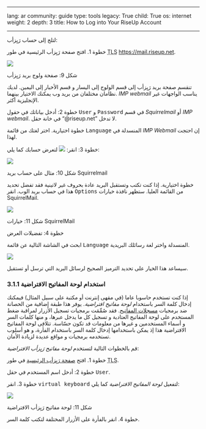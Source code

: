 

---

lang: ar
community: guide
type: tools
legacy: True
child: True
os: internet
weight: 2
depth: 3
title: How to Log into Your RiseUp Account

---

<p>لتلج إلى حساب رَيِزأب:</p>

<p>خطوة 1. افتح صفحة رَيِزأب الرئيسية في طور <abbr title="Transport Layer Security">TLS</abbr> ‏<a class="ext-link" href="https://mail.riseup.net/">https://mail.riseup.net</a>.</p>

<p><img src="/sites/securitybkp.ngoinabox.org/files/u5/riseup-ar/17.png" /></p>

<p class="screenshot-caption">شكل 9: صفحة ولوج بريد رَيِزأب</p>

<p>تنقسم صفحة بريد رَيِزأب إلى قسم الولوج إلى اليسار و&nbsp;قسم الأخبار إلى اليمين. لديك نظامان مختلفان من بريد وب يمكنك الاختيار بينهما. <em>IMP webmail</em> يناسب الواجهات غير الإنجليزية أكثر.</p>

<p>خطوة 2: أدخل بياناتك في حقول <kbd>User</kbd> و&nbsp;<kbd>Password</kbd> في قسم <em>Squirrelmail</em> أو <em>IMP webmail</em>. لا تدخل <q dir="ltr">@riseup.net</q> في خانة حقل.</p>

<p>خطوة اختيارية. اختر لغتك من قائمة <kbd>Language</kbd> المنسدلة في <em>IMP Webmail</em> إن احتجت لهذا.</p>

<p>خطوة 3: انقر: <img src="/sites/securitybkp.ngoinabox.org/files/u5/riseup-ar/18.png" /> لتعرض حسابك كما يلي:</p>

<p><img src="/sites/securitybkp.ngoinabox.org/files/u5/riseup-ar/19.png" /></p>

<p class="screenshot-caption">شكل 10: مثال على حساب بريد Squirrelmail</p>

<p>خطوة اختيارية. إذا كنت تكتب وتستقبل البريد عادة بحروف غير لاتينية فقد تفضل تحديد هذا في حساب بريد الوب. انقر <kbd>Options</kbd> من القائمة العليا. ستظهر نافذة خيارات SquirrelMail.</p>

<p><img src="/sites/securitybkp.ngoinabox.org/files/u5/riseup-ar/60.png" /></p>

<p class="screenshot-caption">شكل 11: خيارات SquirrelMail</p>

<p>خطوة 4: تفضيلات العرض</p>

<p>ابحث في الشاشة التالية عن قائمة <kbd>Language</kbd> المنسدلة واختر لغة رسائلك البريدية.</p>

<p><img src="/sites/securitybkp.ngoinabox.org/files/u5/riseup-ar/61.png" /></p>

<p>سيساعد هذا الخيار على تحديد الترميز الصحيح لرسائل البريد التي ترسل أو تستقبل.</p>

<h3>3.1.1 استخدام لوحة المفاتيح الافتراضية<img /></h3>

<p>إذا كنت تستخدم حاسوبا عاما (في مقهى إنترنت أو مكتبة على سبيل المثال) فيمكنك إدخال كلمة السر باستخدام <em>لوحة مفاتيح افتراضية</em>. يوفر هذا طبقة إضافية من الحصانة ضد برمجيات <a href="/glossary#keylogger">مسجلات المفاتيح</a>. فقد صُمِّمَت برمجيات تسجيل الأزرار لمراقبة ضغط المستخدم على لوحة المفاتيح العتادية و&nbsp;تسجيل كل ما يدخل عبرها، و&nbsp;منها كلمات السر و&nbsp;أسماء المستخدمين و&nbsp;غيرها من معلومات قد تكون حسّاسة. تتلافى لوحة المفاتيح الافتراضية هذا إذ يمكن باستخدامها إدخال كلمة السر باستخدام الفأرة، و&nbsp;هو أسلوب تستخدمه برمجيات و&nbsp;مواقع عديدة لزيادة الأمان.</p>

<p>قم بالخطوات التالية لتستخدم <em>لوحة مفاتيح رَيِزأب الافتراضية</em>:</p>

<p>خطوة 1. افتح <a class="ext-link" href="https://mail.riseup.net/">صفحة رَيِزأب الرئيسية</a> في طور <abbr title="Transport Layer Security">TLS</abbr>.</p>

<p>خطوة 2: أدخل اسم المستخدم في حقل <kbd>User</kbd>.</p>

<p>خطوة 3. انقر <kbd>virtual keyboard</kbd> لتفعيل <em>لوحة المفاتيح الافتراضية</em> كما يلي:</p>

<p><img src="/sites/securitybkp.ngoinabox.org/files/u5/riseup-ar/21.png" /></p>

<p class="screenshot-caption">شكل 11: لوحة مفاتيح رَيِزأب الافتراضية</p>

<p>خطوة 4. انقر بالفأرة على الأزرار المختلفة لتكتب كلمة السر.</p>


